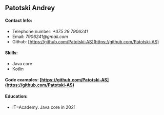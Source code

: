 ## Patotski Andrey 

#### Contact Info:
* Telephone number: _+375 29 7906241_ 
* Email:   _7906241@gmail.com_
* Github: [https://github.com/Patotski-AS](https://github.com/Patotski-AS)   
#### Skills:
* Java core
* Kotlin
#### Code examples: [https://github.com/Patotski-AS](https://github.com/Patotski-AS)   
#### Education: 
* IT=Academy. Java core in 2021
